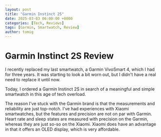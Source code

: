 ```yaml
---
layout: post
title: "Garmin Instinct 2S"
date: 2025-03-03 06:00:00 +0000
categories: [Tech, Reviews]
tags: [Garmin, Smartwatch, Review]
author: tomig
---
```


# Garmin Instinct 2S Review

I recently replaced my last smartwatch, a Garmin VivoSmart 4, which I had for three years. It was starting to look a bit worn out, but I didn't have a real need to replace it until now.

Today, I ordered a Garmin Instinct 2S in search of a meaningful and simple smartwatch in this age of tech overload.

The reason I've stuck with the Garmin brand is that the measurements and reliability are just top-notch. I've had experiences with Xiaomi smartwatches, but the features and precision are not on par with Garmin. Heart rate and sleep states are measured with precision on the Garmin, whereas they are just so-so on the Xiaomi. Xiaomi does have an advantage in that it offers an OLED display, which is very affordable.


